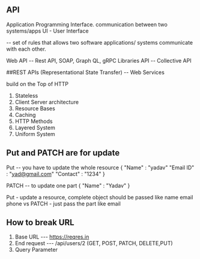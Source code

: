 ## API
Application Programming Interface.
communication between two systems/apps
UI - User Interface

-- set of rules that allows two software applications/ systems communicate with each other.

Web API -- Rest API, SOAP, Graph QL, gRPC
Libraries API -- Collective API

##REST APIs (Representational State Transfer) -- Web Services

build on the Top of HTTP

1. Stateless
2. Client Server architecture
3. Resource Bases
4. Caching
5. HTTP Methods
6. Layered System
7. Uniform System

## Put and PATCH are for update
Put -- you have to update the whole resource
{
"Name" : "yadav"
"Email ID" : "yad@gmail.com"
"Contact" : "1234"
}

PATCH -- to update one part
{
"Name" : "Yadav"
}

Put - update a resource, complete object should be passed like  name email phone
vs
PATCH - just pass the part like email

## How to break URL 
1. Base URL --- https://reqres.in 
2. End request --- /api/users/2 (GET, POST, PATCH, DELETE,PUT)
3. Query Parameter

